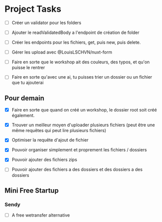# Project Tasks

- [ ] Créer un validator pour les folders
- [ ] Ajouter le readValidatedBody a l'endpoint de création de folder

- [ ] Créer les endpoints pour les fichiers, get, puis new, puis delete.
- [ ] Gérer les upload avec @LouisLSCHVN/nuxt-form

- [ ] Faire en sorte que le workshop ait des couleurs, des typos, et qu'on puisse le rentrer
- [ ] Faire en sorte qu'avec une ai, tu puisses trier un dossier ou un fichier que tu ajouterai

## Pour demain

- [X] Faire en sorte que quand on créé un workshop, le dossier root soit créé également.
- [X] Trouver un meilleur moyen d'uploader plusieurs fichiers (peut être une même requêtes qui peut lire plusieurs fichiers)
- [X] Optimiser la requête d'ajout de fichier
- [X] Pouvoir organiser simplement et proprement les fichiers / dossiers
- [X] Pouvoir ajouter des fichiers zips

- [ ] Pouvoir ajouter des fichiers a des dossiers et des dossiers a des dossiers


## Mini Free Startup

### Sendy

- [ ] A free wetransfer alternative
